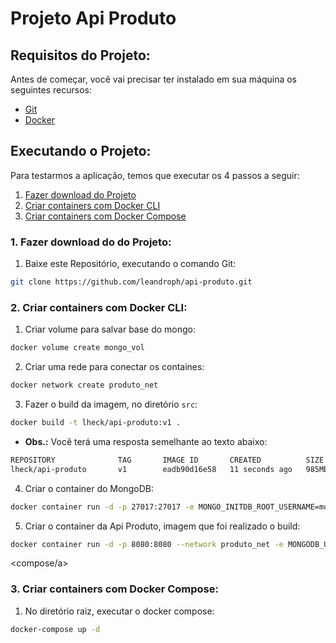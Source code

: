 # Projeto Api Produto

## Requisitos do Projeto:

Antes de começar, você vai precisar ter instalado em sua máquina os seguintes recursos:

- [Git](https://git-scm.com/downloads)
- [Docker](https://docs.docker.com/get-docker/)

## Executando o Projeto:

Para testarmos a aplicação, temos que executar os 4 passos a seguir:

1. [Fazer download do Projeto](#download-github)
2. [Criar containers com Docker CLI](#criar-cli)
3. [Criar containers com Docker Compose](#criar-compose)

<a name="download-github"></a>
### 1. Fazer download do do Projeto:
 1. Baixe este Repositório, executando o comando Git:
```bash
git clone https://github.com/leandroph/api-produto.git
```

<a name="criar-cli"></a>
### 2. Criar containers com Docker CLI:

 1. Criar volume para salvar base do mongo:
 ```bash
 docker volume create mongo_vol
 ```
 
 2. Criar uma rede para conectar os containes:
 ```bash
 docker network create produto_net
 ```
 
 3. Fazer o build da imagem, no diretório `src`:
 ```bash
 docker build -t lheck/api-produto:v1 .
 ```
 
 - <b>Obs.:</b> Você terá uma resposta semelhante ao texto abaixo:
 ```bash
 REPOSITORY              TAG       IMAGE ID       CREATED          SIZE
 lheck/api-produto       v1        eadb90d16e58   11 seconds ago   985MB
 ```
 
 4. Criar o container do MongoDB:
 ```bash
 docker container run -d -p 27017:27017 -e MONGO_INITDB_ROOT_USERNAME=mongouser -e MONGO_INITDB_ROOT_PASSWORD=mongopwd -v mongo_vol:/data/db --network produto_net --name mongodb mongo:4.4.3
 ```
 
 5. Criar o container da Api Produto, imagem que foi realizado o build:
 ```bash
 docker container run -d -p 8080:8080 --network produto_net -e MONGODB_URI=mongodb://mongouser:mongopwd@mongodb:27017/admin lheck/api-produto:v1
 ```
 
 <a name="criar-"><compose/a>
### 3. Criar containers com Docker Compose:

 1. No diretório raiz, executar o docker compose:
 ```bash
 docker-compose up -d
 ```
